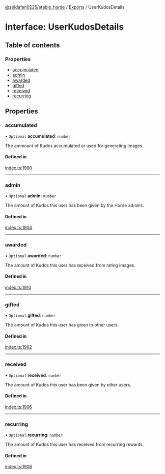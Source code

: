 [@zeldafan0225/stable_horde](../readme.md) / [Exports](../modules.md) / UserKudosDetails

# Interface: UserKudosDetails

## Table of contents

### Properties

- [accumulated](UserKudosDetails.md#accumulated)
- [admin](UserKudosDetails.md#admin)
- [awarded](UserKudosDetails.md#awarded)
- [gifted](UserKudosDetails.md#gifted)
- [received](UserKudosDetails.md#received)
- [recurring](UserKudosDetails.md#recurring)

## Properties

### accumulated

• `Optional` **accumulated**: `number`

The ammount of Kudos accumulated or used for generating images.

#### Defined in

[index.ts:1900](https://github.com/ZeldaFan0225/stable_horde/blob/b03d78a/index.ts#L1900)

___

### admin

• `Optional` **admin**: `number`

The amount of Kudos this user has been given by the Horde admins.

#### Defined in

[index.ts:1904](https://github.com/ZeldaFan0225/stable_horde/blob/b03d78a/index.ts#L1904)

___

### awarded

• `Optional` **awarded**: `number`

The amount of Kudos this user has received from rating images.

#### Defined in

[index.ts:1910](https://github.com/ZeldaFan0225/stable_horde/blob/b03d78a/index.ts#L1910)

___

### gifted

• `Optional` **gifted**: `number`

The amount of Kudos this user has given to other users.

#### Defined in

[index.ts:1902](https://github.com/ZeldaFan0225/stable_horde/blob/b03d78a/index.ts#L1902)

___

### received

• `Optional` **received**: `number`

The amount of Kudos this user has been given by other users.

#### Defined in

[index.ts:1906](https://github.com/ZeldaFan0225/stable_horde/blob/b03d78a/index.ts#L1906)

___

### recurring

• `Optional` **recurring**: `number`

The amount of Kudos this user has received from recurring rewards.

#### Defined in

[index.ts:1908](https://github.com/ZeldaFan0225/stable_horde/blob/b03d78a/index.ts#L1908)
